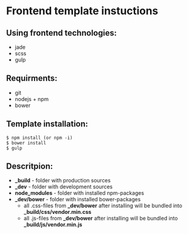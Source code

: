 # Frontend template instuctions

## Using frontend technologies:
- jade
- scss
- gulp

## Requirments:
- git
- nodejs + npm
- bower

## Template installation:
```
$ npm install (or npm -i)
$ bower install
$ gulp
```

## Descritpion:
- **_build** - folder with production sources
- **_dev** - folder with development sources
- **node_modules** - folder with installed npm-packages
- **_dev/bower** - folder with installed bower-packages
	- all .css-files from **_dev/bower** after installing will be bundled into **_build/css/vendor.min.css**
	- all .js-files from **_dev/bower** after installing will be bundled into **_build/js/vendor.min.js**


